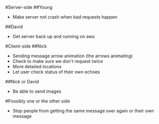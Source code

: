 #Server-side
##Young
+ Make server not crash when bad requests happen

##David
+ Get server back up and running on aws


#Client-side
##Nick
+ Sending message arrow animation (the arrows animating)
+ Check to make sure we don't request twice
+ More detailed locations
+ Let user check status of their own echoes

##Nick or David
+ Be able to send images

#Possibly one or the other side
+ Stop people from getting the same message over again or their own message


